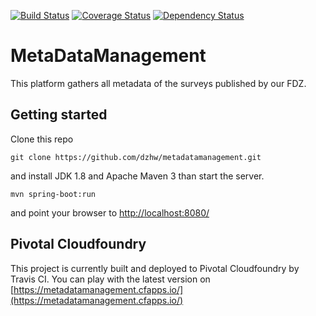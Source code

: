[![Build Status](https://travis-ci.org/dzhw/metadatamanagement.svg?branch=master)](https://travis-ci.org/dzhw/metadatamanagement) [![Coverage Status](https://coveralls.io/repos/dzhw/metadatamanagement/badge.svg?branch=master&service=github)](https://coveralls.io/github/dzhw/metadatamanagement?branch=master) [![Dependency Status](https://www.versioneye.com/user/projects/55af5e7a3865620017000077/badge.svg?style=flat)](https://www.versioneye.com/user/projects/55af5e7a3865620017000077)

# MetaDataManagement
This platform gathers all metadata of the surveys published by our FDZ.

## Getting started
Clone this repo
```
git clone https://github.com/dzhw/metadatamanagement.git
```
and install JDK 1.8 and Apache Maven 3 than start the server.
```
mvn spring-boot:run
```
and point your browser to [http://localhost:8080/](http://localhost:8080/)

## Pivotal Cloudfoundry
This project is currently built and deployed to Pivotal Cloudfoundry by Travis CI. You can play with the latest version on [https://metadatamanagement.cfapps.io/](https://metadatamanagement.cfapps.io/)
